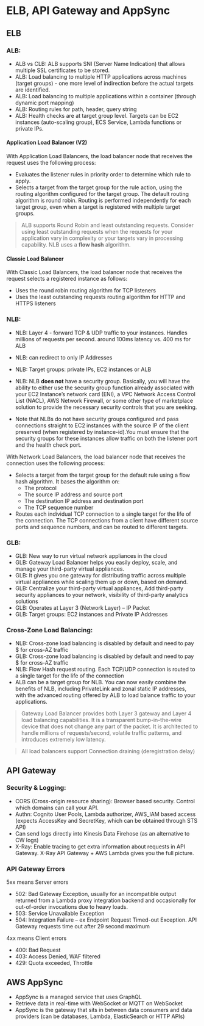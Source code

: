 # ELB, API Gateway and AppSync

## ELB

### ALB:
- ALB vs CLB: ALB supports SNI (Server Name Indication) that allows multiple SSL certificates to be stored.
- ALB: Load balancing to multiple HTTP applications across machines (target groups) - one more level of indirection before the actual targets are identified.
- ALB: Load balancing to multiple applications within a container (through dynamic port mapping)
- ALB: Routing rules for path, header, query string
- ALB: Health checks are at target group level. Targets can be EC2 instances (auto-scaling group), ECS Service, Lambda functions or private IPs.

#### Application Load Balancer (V2)
With Application Load Balancers, the load balancer node that receives the request uses the following process:
- Evaluates the listener rules in priority order to determine which rule to apply.
- Selects a target from the target group for the rule action, using the routing algorithm configured for the target group. The default routing algorithm is round robin. Routing is performed independently for each target group, even when a target is registered with multiple target groups.

> ALB supports Round Robin and least outstanding requests. Consider using least outstanding requests when the requests for your application vary in complexity or your targets vary in processing capability.
> NLB uses a **flow hash** algorithm.

#### Classic Load Balancer
With Classic Load Balancers, the load balancer node that receives the request selects a registered instance as follows:
- Uses the round robin routing algorithm for TCP listeners
- Uses the least outstanding requests routing algorithm for HTTP and HTTPS listeners


### NLB:

- NLB: Layer 4 - forward TCP & UDP traffic to your instances. Handles millions of requests per second. around 100ms latency vs. 400 ms for ALB
- NLB: can redirect to only IP Addresses
- NLB: Target groups: private IPs, EC2 instances or ALB

- NLB: NLB **does not** have a security group. Basically, you will have the ability to either use the security group function already associated with your EC2 Instance’s network card (ENI), a VPC Network Access Control List (NACL), AWS Network Firewall, or some other type of marketplace solution to provide the necessary security controls that you are seeking. 
- Note that NLBs do not have security groups configured and pass connections straight to EC2 instances with the source IP of the client preserved (when registered by instance-id).You must ensure that the security groups for these instances allow traffic on both the listener port and the health check port.

With Network Load Balancers, the load balancer node that receives the connection uses the following process:
- Selects a target from the target group for the default rule using a flow hash algorithm. It bases the algorithm on:
  - The protocol
  - The source IP address and source port
  - The destination IP address and destination port
  - The TCP sequence number
- Routes each individual TCP connection to a single target for the life of the connection. The TCP connections from a client have different source ports and sequence numbers, and can be routed to different targets.

### GLB:

- GLB: New way to run virtual network appliances in the cloud
- GLB: Gateway Load Balancer helps you easily deploy, scale, and manage your third-party virtual appliances. 
- GLB: It gives you one gateway for distributing traffic across multiple virtual appliances while scaling them up or down, based on demand. 
- GLB: Centralize your third-party virtual appliances, Add third-party security appliances to your network, visibility of third-party analytics solutions
- GLB: Operates at Layer 3 (Network Layer) – IP Packet
- GLB: Target groups: EC2 instances and Private IP Addresses

### Cross-Zone Load Balancing:

- NLB: Cross-zone load balancing is disabled by default and need to pay $ for cross-AZ traffic
- GLB: Cross-zone load balancing is disabled by default and need to pay $ for cross-AZ traffic
- NLB: Flow Hash request routing. Each TCP/UDP connection is routed to a single target for the life of the connection
- ALB can be a target group for NLB. You can now easily combine the benefits of NLB, including PrivateLink and zonal static IP addresses, with the advanced routing offered by ALB to load balance traffic to your applications.

> Gateway Load Balancer provides both Layer 3 gateway and Layer 4 load balancing capabilities. 
It is a transparent bump-in-the-wire device that does not change any part of the packet. 
It is architected to handle millions of requests/second, volatile traffic patterns, and introduces extremely low latency.

> All load balancers support Connection draining (deregistration delay)



## API Gateway

### Security & Logging:

- CORS (Cross-origin resource sharing): Browser based security. Control which domains can call your API.
- Authn: Cognito User Pools, Lambda authorizer, AWS_IAM based access (expects AccessKey and SecretKey, which can be obtained through STS API)
- Can send logs directly into Kinesis Data Firehose (as an alternative to CW logs)
- X-Ray: Enable tracing to get extra information about requests in API Gateway. X-Ray API Gateway + AWS Lambda gives you the full picture.

### API Gateway Errors

5xx means Server errors 
- 502: Bad Gateway Exception, usually for an incompatible output returned from a Lambda proxy integration backend and occasionally for out-of-order invocations due to heavy loads.
- 503: Service Unavailable Exception
- 504: Integration Failure – ex Endpoint Request Timed-out Exception. API Gateway requests time out after 29 second maximum

4xx means Client errors 
- 400: Bad Request
- 403: Access Denied, WAF filtered
- 429: Quota exceeded, Throttle

## AWS AppSync

- AppSync is a managed service that uses GraphQL
- Retrieve data in real-time with WebSocket or MQTT on WebSocket
- AppSync is the gateway that sits in between data consumers and data providers (can be databases, Lambda, ElasticSearch or HTTP APIs)
